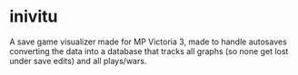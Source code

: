 # inivitu
A save game visualizer made for MP Victoria 3, made to handle autosaves converting the data into a database that tracks all graphs (so none get lost under save edits) and all plays/wars.
